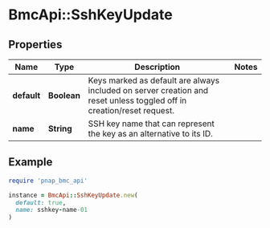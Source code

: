 # BmcApi::SshKeyUpdate

## Properties

| Name | Type | Description | Notes |
| ---- | ---- | ----------- | ----- |
| **default** | **Boolean** | Keys marked as default are always included on server creation and reset unless toggled off in creation/reset request. |  |
| **name** | **String** | SSH key name that can represent the key as an alternative to its ID. |  |

## Example

```ruby
require 'pnap_bmc_api'

instance = BmcApi::SshKeyUpdate.new(
  default: true,
  name: sshkey-name-01
)
```

